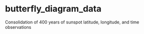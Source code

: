 # butterfly_diagram_data
Consolidation of 400 years of sunspot latitude, longitude, and time observations
